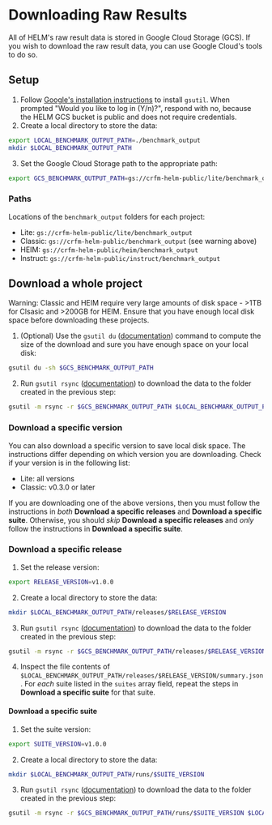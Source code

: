 # Downloading Raw Results

All of HELM's raw result data is stored in Google Cloud Storage (GCS). If you wish to download the raw result data, you can use Google Cloud's tools to do so.

## Setup

1. Follow [Google's installation instructions](https://cloud.google.com/storage/docs/gsutil_install) to install `gsutil`. When prompted "Would you like to log in (Y/n)?", respond with no, because the HELM GCS bucket is public and does not require credentials.
2. Create a local directory to store the data:
```sh
export LOCAL_BENCHMARK_OUTPUT_PATH=./benchmark_output
mkdir $LOCAL_BENCHMARK_OUTPUT_PATH
```
3. Set the Google Cloud Storage path to the appropriate path:
```sh
export GCS_BENCHMARK_OUTPUT_PATH=gs://crfm-helm-public/lite/benchmark_output
```

### Paths

Locations of the `benchmark_output` folders for each project:

- Lite: `gs://crfm-helm-public/lite/benchmark_output`
- Classic: `gs://crfm-helm-public/benchmark_output` (see warning above)
- HEIM: `gs://crfm-helm-public/heim/benchmark_output`
- Instruct: `gs://crfm-helm-public/instruct/benchmark_output`

## Download a whole project

Warning: Classic and HEIM require very large amounts of disk space - >1TB for Clsasic and >200GB for HEIM. Ensure that you have enough local disk space before downloading these projects.

1. (Optional) Use the `gsutil du` ([documentation](https://cloud.google.com/storage/docs/gsutil/commands/du)) command to compute the size of the download and sure you have enough space on your local disk:
```sh
gsutil du -sh $GCS_BENCHMARK_OUTPUT_PATH
```
2. Run `gsutil rsync` ([documentation](https://cloud.google.com/storage/docs/gsutil/commands/rsync)) to download the data to the folder created in the previous step:
```sh
gsutil -m rsync -r $GCS_BENCHMARK_OUTPUT_PATH $LOCAL_BENCHMARK_OUTPUT_PATH
```

### Download a specific version

You can also download a specific version to save local disk space. The instructions differ depending on which version you are downloading. Check if your version is in the following list:

- Lite: all versions
- Classic: v0.3.0 or later

If you are downloading one of the above versions, then you must follow the instructions in _both_ **Download a specific releases** and **Download a specific suite**. Otherwise, you should _skip_ **Download a specific releases** and _only_ follow the instructions in **Download a specific suite**.

### Download a specific release

1. Set the release version:
```sh
export RELEASE_VERSION=v1.0.0
```
2. Create a local directory to store the data:
```sh
mkdir $LOCAL_BENCHMARK_OUTPUT_PATH/releases/$RELEASE_VERSION
```
3. Run `gsutil rsync` ([documentation](https://cloud.google.com/storage/docs/gsutil/commands/rsync)) to download the data to the folder created in the previous step:
```sh
gsutil -m rsync -r $GCS_BENCHMARK_OUTPUT_PATH/releases/$RELEASE_VERSION $LOCAL_BENCHMARK_OUTPUT_PATH/releases/$RELEASE_VERSION
```
4. Inspect the file contents of `$LOCAL_BENCHMARK_OUTPUT_PATH/releases/$RELEASE_VERSION/summary.json`. For _each_ suite listed in the `suites` array field, repeat the steps in **Download a specific suite** for that suite.

#### Download a specific suite

1. Set the suite version:
```sh
export SUITE_VERSION=v1.0.0
```
2. Create a local directory to store the data:
```sh
mkdir $LOCAL_BENCHMARK_OUTPUT_PATH/runs/$SUITE_VERSION
```
3. Run `gsutil rsync` ([documentation](https://cloud.google.com/storage/docs/gsutil/commands/rsync)) to download the data to the folder created in the previous step:
```sh
gsutil -m rsync -r $GCS_BENCHMARK_OUTPUT_PATH/runs/$SUITE_VERSION $LOCAL_BENCHMARK_OUTPUT_PATH/runs/$SUITE_VERSION
```
